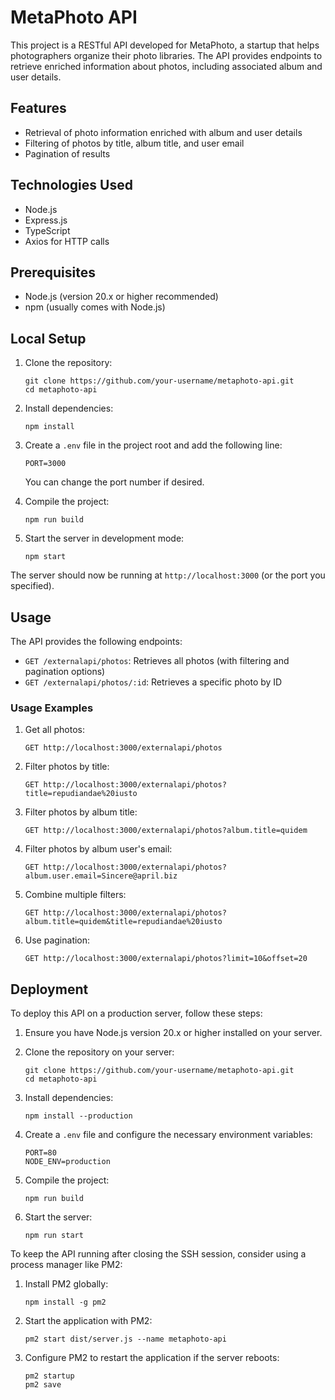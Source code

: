 # MetaPhoto API

This project is a RESTful API developed for MetaPhoto, a startup that helps photographers organize their photo libraries. The API provides endpoints to retrieve enriched information about photos, including associated album and user details.

## Features

- Retrieval of photo information enriched with album and user details
- Filtering of photos by title, album title, and user email
- Pagination of results

## Technologies Used

- Node.js
- Express.js
- TypeScript
- Axios for HTTP calls

## Prerequisites

- Node.js (version 20.x or higher recommended)
- npm (usually comes with Node.js)

## Local Setup

1. Clone the repository:
   ```
   git clone https://github.com/your-username/metaphoto-api.git
   cd metaphoto-api
   ```

2. Install dependencies:
   ```
   npm install
   ```

3. Create a `.env` file in the project root and add the following line:
   ```
   PORT=3000
   ```
   You can change the port number if desired.

4. Compile the project:
   ```
   npm run build
   ```

5. Start the server in development mode:
   ```
   npm start
   ```

The server should now be running at `http://localhost:3000` (or the port you specified).

## Usage

The API provides the following endpoints:

- `GET /externalapi/photos`: Retrieves all photos (with filtering and pagination options)
- `GET /externalapi/photos/:id`: Retrieves a specific photo by ID

### Usage Examples

1. Get all photos:
   ```
   GET http://localhost:3000/externalapi/photos
   ```

2. Filter photos by title:
   ```
   GET http://localhost:3000/externalapi/photos?title=repudiandae%20iusto
   ```

3. Filter photos by album title:
   ```
   GET http://localhost:3000/externalapi/photos?album.title=quidem
   ```

4. Filter photos by album user's email:
   ```
   GET http://localhost:3000/externalapi/photos?album.user.email=Sincere@april.biz
   ```

5. Combine multiple filters:
   ```
   GET http://localhost:3000/externalapi/photos?album.title=quidem&title=repudiandae%20iusto
   ```

6. Use pagination:
   ```
   GET http://localhost:3000/externalapi/photos?limit=10&offset=20
   ```

## Deployment

To deploy this API on a production server, follow these steps:

1. Ensure you have Node.js version 20.x or higher installed on your server.

2. Clone the repository on your server:
   ```
   git clone https://github.com/your-username/metaphoto-api.git
   cd metaphoto-api
   ```

3. Install dependencies:
   ```
   npm install --production
   ```

4. Create a `.env` file and configure the necessary environment variables:
   ```
   PORT=80
   NODE_ENV=production
   ```

5. Compile the project:
   ```
   npm run build
   ```

6. Start the server:
   ```
   npm run start
   ```

To keep the API running after closing the SSH session, consider using a process manager like PM2:

1. Install PM2 globally:
   ```
   npm install -g pm2
   ```

2. Start the application with PM2:
   ```
   pm2 start dist/server.js --name metaphoto-api
   ```

3. Configure PM2 to restart the application if the server reboots:
   ```
   pm2 startup
   pm2 save
   ```
